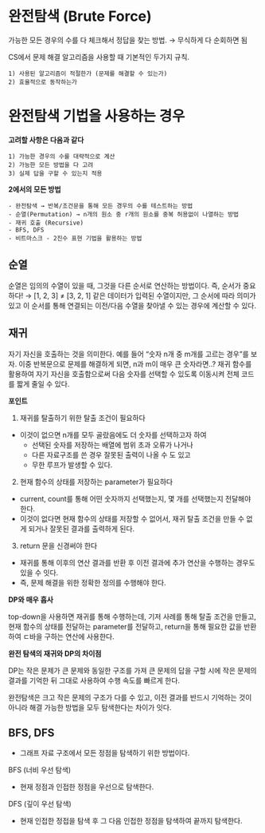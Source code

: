 # 완전탐색 (Brute Force)


가능한 모든 경우의 수를 다 체크해서 정답을 찾는 방법. → 무식하게 다 순회하면 됨

CS에서 문제 해결 알고리즘을 사용할 때 기본적인 두가지 규칙.
```
1) 사용된 알고리즘이 적절한가 (문제를 해결할 수 있는가)
2) 효율적으로 동작하는가
```

# 완전탐색 기법을 사용하는 경우

**고려할 사항은 다음과 같다**
```
1) 가능한 경우의 수를 대략적으로 계산
2) 가능한 모든 방법을 다 고려
3) 실제 답을 구할 수 있는지 적용
```

**2에서의 모든 방법**
```
- 완전탐색 → 반복/조건문을 통해 모든 경우의 수를 테스트하는 방법
- 순열(Permutation) → n개의 원소 중 r개의 원소를 중복 허용없이 나열하는 방법
- 재귀 호출 (Recursive)
- BFS, DFS
- 비트마스크 - 2진수 표현 기법을 활용하는 방법
```

## 순열

순열은 임의의 수열이 있을 때, 그것을 다른 순서로 연산하는 방법이다. 
즉, 순서가 중요하다! → [1, 2, 3] ≠ [3, 2, 1]
같은 데이터가 입력된 수열이지만, 그 순서에 따라 의미가 있고 이 순서를 통해 연결되는 이전/다음 수열을 찾아낼 수 있는 경우에 계산할 수 있다.

## 재귀

자기 자신을 호출하는 것을 의미한다.
예를 들어 “숫자 n개 중 m개를 고르는 경우”를 보자.
이중 반복문으로 문제를 해결하게 되면,  n과 m이 매우 큰 숫자라면..?
재귀 함수를 활용하여 자기 자신을 호출함으로써 다음 숫자를 선택할 수 있도록 이동시켜 전체 코드를 짧게 줄일 수 있다.

**포인트**

1) 재귀를 탈출하기 위한 탈출 조건이 필요하다

- 이것이 없으면 n개를 모두 골랐음에도 더 숫자를 선택하고자 하여
    - 선택된 숫자를 저장하는 배열에 범위 초과 오류가 나거나
    - 다른 자료구조를 쓴 경우 잘못된 출력이 나올 수 도 있고
    - 무한 루프가 발생할 수 있다.

2) 현재 함수의 상태를 저장하는 parameter가 필요하다

- current, count를 통해 어떤 숫자까지 선택했는지, 몇 개를 선택했는지 전달해야 한다.
- 이것이 없다면 현재 함수의 상태를 저장할 수 없어서, 재귀 탈출 조건을 만들 수 없게 되거나 잘못된 결과를 출력하게 된다.

3) return 문을 신경써야 한다

- 재귀를 통해 이후의 연산 결과를 반환 후 이전 결과에 추가 연산을 수행하는 경우도 있을 수 잇다.
- 즉, 문제 해결을 위한 정확한 정의를 수행해야 한다.

**DP와 매우 흡사**

top-down을 사용하면 재귀를 통해 수행하는데, 기저 사례를 통해 탈출 조건을 만들고, 현재 함수의 상태를 전달하는 parameter를 전달하고, return을 통해 필요한 값을 반환하여 ㄷ바을 구하는 연산에 사용한다.

**완전 탐색의 재귀와 DP의 차이점**

DP는 작은 문제가 큰 문제와 동일한 구조를 가져 큰 문제의 답을 구할 시에 작은 문제의 결과를 기억한 뒤 그대로 사용하여 수행 속도를 빠르게 한다.

완전탐색은 크고 작은 문제의 구조가 다를 수 있고, 이전 결과를 반드시 기억하는 것이 아니라 해결 가능한 방법을 모두 탐색한다는 차이가 잇다.

## BFS, DFS

- 그래프 자료 구조에서 모든 정점을 탐색하기 위한 방법이다.

BFS (너비 우선 탐색)

  - 현재 정점과 인접한 정점을 우선으로 탐색한다.

DFS (깊이 우선 탐색)

  - 현재 인접한 정접을 탐색 후 그 다음 인접한 정점을 탐색하여 끝까지 탐색한다.
